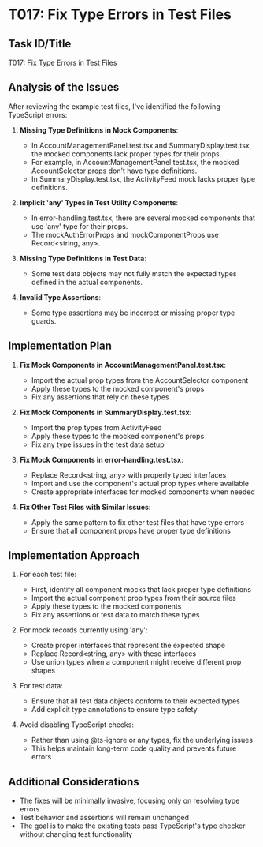 # T017: Fix Type Errors in Test Files

## Task ID/Title
T017: Fix Type Errors in Test Files

## Analysis of the Issues

After reviewing the example test files, I've identified the following TypeScript errors:

1. **Missing Type Definitions in Mock Components**:
   - In AccountManagementPanel.test.tsx and SummaryDisplay.test.tsx, the mocked components lack proper types for their props.
   - For example, in AccountManagementPanel.test.tsx, the mocked AccountSelector props don't have type definitions.
   - In SummaryDisplay.test.tsx, the ActivityFeed mock lacks proper type definitions.

2. **Implicit 'any' Types in Test Utility Components**:
   - In error-handling.test.tsx, there are several mocked components that use 'any' type for their props.
   - The mockAuthErrorProps and mockComponentProps use Record<string, any>.

3. **Missing Type Definitions in Test Data**:
   - Some test data objects may not fully match the expected types defined in the actual components.

4. **Invalid Type Assertions**:
   - Some type assertions may be incorrect or missing proper type guards.

## Implementation Plan

1. **Fix Mock Components in AccountManagementPanel.test.tsx**:
   - Import the actual prop types from the AccountSelector component
   - Apply these types to the mocked component's props
   - Fix any assertions that rely on these types

2. **Fix Mock Components in SummaryDisplay.test.tsx**:
   - Import the prop types from ActivityFeed
   - Apply these types to the mocked component's props
   - Fix any type issues in the test data setup

3. **Fix Mock Components in error-handling.test.tsx**:
   - Replace Record<string, any> with properly typed interfaces
   - Import and use the component's actual prop types where available
   - Create appropriate interfaces for mocked components when needed

4. **Fix Other Test Files with Similar Issues**:
   - Apply the same pattern to fix other test files that have type errors
   - Ensure that all component props have proper type definitions

## Implementation Approach

1. For each test file:
   - First, identify all component mocks that lack proper type definitions
   - Import the actual component prop types from their source files
   - Apply these types to the mocked components
   - Fix any assertions or test data to match these types

2. For mock records currently using 'any':
   - Create proper interfaces that represent the expected shape
   - Replace Record<string, any> with these interfaces
   - Use union types when a component might receive different prop shapes

3. For test data:
   - Ensure that all test data objects conform to their expected types
   - Add explicit type annotations to ensure type safety

4. Avoid disabling TypeScript checks:
   - Rather than using @ts-ignore or any types, fix the underlying issues
   - This helps maintain long-term code quality and prevents future errors

## Additional Considerations

- The fixes will be minimally invasive, focusing only on resolving type errors
- Test behavior and assertions will remain unchanged
- The goal is to make the existing tests pass TypeScript's type checker without changing test functionality